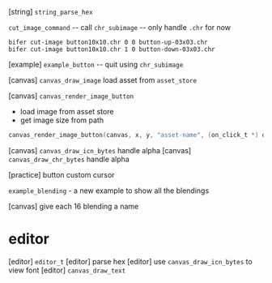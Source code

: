 [string] `string_parse_hex`

`cut_image_command` -- call `chr_subimage` -- only handle `.chr` for now

```
bifer cut-image button10x10.chr 0 0 button-up-03x03.chr
bifer cut-image button10x10.chr 1 0 button-down-03x03.chr
```

[example] `example_button` -- quit using `chr_subimage`

[canvas] `canvas_draw_image` load asset from `asset_store`

[canvas] `canvas_render_image_button`

- load image from asset store
- get image size from path

```c
canvas_render_image_button(canvas, x, y, "asset-name", (on_click_t *) on_click_button);
```

[canvas] `canvas_draw_icn_bytes` handle alpha
[canvas] `canvas_draw_chr_bytes` handle alpha

[practice] button custom cursor

`example_blending` - a new example to show all the blendings

[canvas] give each 16 blending a name

# editor

[editor] `editor_t`
[editor] parse hex
[editor] use `canvas_draw_icn_bytes` to view font
[editor] `canvas_draw_text`

